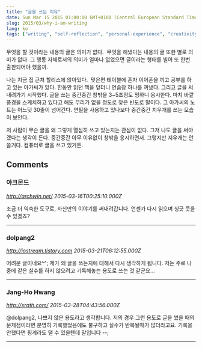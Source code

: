 ```yaml
---
title: "글을 쓰는 이유"
date: Sun Mar 15 2015 01:00:00 GMT+0100 (Central European Standard Time)
slug: 2015/03/why-i-am-writing
lang: ko
tags: ["writing", "self-reflection", "personal-experience", "creativity"]
---
```


무엇을 할 것이라는 내용의 글은 의미가 없다.  무엇을 해냈다는 내용의 글 또한 별로 의미가 없다. 그 행동 자체로서의 의미가 얼마나 없었으면 글이라는 형태를 빌어 또 한번 출판되어야 했을까.

나는 지금 집 근처 할리스에 앉아있다.  맞은편 테이블에 혼자 이어폰을 끼고 공부를 하고 있는 아가씨가 있다. 한동안 읽던 책을 덮더니 연습장 하나를 꺼냈다. 그리고 글을 써내려가기 시작했다. 글을 쓰는 중간중간 창밖을 3~5초정도 멍하니 응시한다. 마치 바깥 풍경을 스케치하고 있다고 해도 무리가 없을 정도로 잦은 빈도로 말이다. 그 아가씨의 노트는 어느덧 30줄이 넘어간다. 연필을 사용하고 있나보다 중간중간 지우개를 쓰는 모습이 보인다.

저 사람이 무슨 글을 왜 그렇게 열심히 쓰고 있는지는 관심이 없다. 그저 나도 글을 써야겠다는 생각이 든다. 중간중간 아무 이유없이 창밖을 응시하면서. 그렇지만 지우개는 안쓸거다. 컴퓨터로 글을 쓰고 있거든.

## Comments

### 아크몬드
*http://archwin.net/*
*2015-03-16T00:25:10.000Z*

조금 더 익숙한 도구로, 자신만의 이야기를 써내려갑니다.
언젠가 다시 읽으며 싱긋 웃을 수 있겠죠?

---

### dolpang2
*http://iostream.tistory.com*
*2015-03-21T06:12:55.000Z*

어려운 글이네요^^; 제가 왜 글을 쓰는지에 대해서 다시 생각하게 됩니다. 저는 주로 나중에 같은 실수를 하지 않으려고 기록해놓는 용도로 쓰는 것 같군요...

---

### Jang-Ho Hwang
*http://xrath.com/*
*2015-03-28T04:43:56.000Z*

@dolpang2, 나쁘지 않은 용도라고 생각합니다. 저의 경우 그런 용도로 글을 썼을 때의 문제점이라면 분명히 기록했었음에도 불구하고 실수가 반복될때가 많더라고요. 기록을 안했다면 핑계라도 댈 수 있을텐데 말입니다 --;

---
